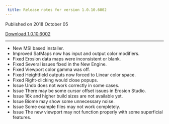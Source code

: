 ```yaml
---
 title: Release notes for version 1.0.10.6002
---
```


Published on 2018 October 05

<a href="http://medium.com/quadspinner/" class="btn btn-sm btn-primary">Download 1.0.10.6002</a>

***

<ul class="changelog">
<li class="new"><span>New</span>  MSI based installer.</li>
<li class="improved"><span>Improved</span>  SatMaps now has input and output color modifiers.</li>
<li class="fixed"><span>Fixed</span>  Erosion data maps were inconsistent or blank.</li>
<li class="fixed"><span>Fixed</span>  Several issues fixed in the New Engine.</li>
<li class="fixed"><span>Fixed</span>  Viewport color gamma was off.</li>
<li class="fixed"><span>Fixed</span>  Heightfield outputs now forced to Linear color space.</li>
<li class="fixed"><span>Fixed</span>  Right-clicking would close popups.</li>
<li class="issue"><span>Issue</span>  Undo does not work correctly in some cases.</li>
<li class="issue"><span>Issue</span>  There may be some cursor offset issues in Erosion Studio.</li>
<li class="issue"><span>Issue</span>  16k and higher build sizes are not available yet.</li>
<li class="issue"><span>Issue</span>  Biome may show some unnecessary noise.</li>
<li class="issue"><span>Issue</span>  Some example files may not work completely.</li>
<li class="issue"><span>Issue</span>  The new viewport may not function properly with some superficial features.</li>
</ul>
